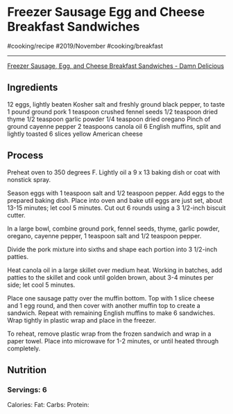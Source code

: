 # Freezer Sausage Egg and Cheese Breakfast Sandwiches
#cooking/recipe #2019/November #cooking/breakfast
- - - -
[Freezer Sausage, Egg, and Cheese Breakfast Sandwiches - Damn Delicious](https://damndelicious.net/2019/03/09/freezer-sausage-egg-and-cheese-breakfast-sandwiches/)

## Ingredients
12 eggs, lightly beaten
Kosher salt and freshly ground black pepper, to taste
1 pound ground pork
1 teaspoon crushed fennel seeds
1/2 teaspoon dried thyme
1/2 teaspoon garlic powder
1/4 teaspoon dried oregano
Pinch of ground cayenne pepper
2 teaspoons canola oil
6 English muffins, split and lightly toasted
6 slices yellow American cheese

## Process
Preheat oven to 350 degrees F. Lightly oil a 9 x 13 baking dish or coat with nonstick spray.

Season eggs with 1 teaspoon salt and 1/2 teaspoon pepper. Add eggs to the prepared baking dish. Place into oven and bake util eggs are just set, about 13-15 minutes; let cool 5 minutes. Cut out 6 rounds using a 3 1/2-inch biscuit cutter.

In a large bowl, combine ground pork, fennel seeds, thyme, garlic powder, oregano, cayenne pepper, 1 teaspoon salt and 1/2 teaspoon pepper.

Divide the pork mixture into sixths and shape each portion into 3 1/2-inch patties.

Heat canola oil in a large skillet over medium heat. Working in batches, add patties to the skillet and cook until golden brown, about 3-4 minutes per side; let cool 5 minutes.

Place one sausage patty over the muffin bottom. Top with 1 slice cheese and 1 egg round, and then cover with another muffin top to create a sandwich. Repeat with remaining English muffins to make 6 sandwiches. Wrap tightly in plastic wrap and place in the freezer.

To reheat, remove plastic wrap from the frozen sandwich and wrap in a paper towel. Place into microwave for 1-2 minutes, or until heated through completely.

## Nutrition
### Servings: 6
Calories: 
Fat: 
Carbs: 
Protein: 